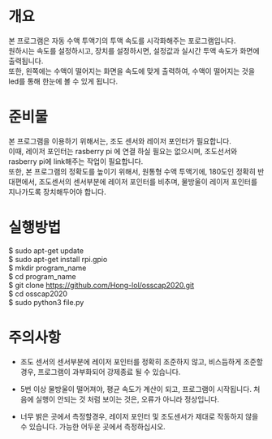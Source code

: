 # 개요
본 프로그램은 자동 수액 투액기의 투액 속도를 시각화해주는 포로그램입니다.  
원하시는 속도를 설정하시고, 장치를 설정하시면, 설정값과 실시간 투액 속도가 화면에 출력됩니다.  
또한, 왼쪽에는 수액이 떨어지는 화면을 속도에 맞게 출력하여, 수액이 떨어지는 것을 led를 통해 한눈에 볼 수 있게 됩니다.  

# 준비물

본 프로그램을 이용하기 위해서는, 조도 센서와 레이저 포인터가 필요합니다.  
이때, 레이저 포인터는 rasberry pi 에 연결 하실 필요는 없으시며, 조도선서와 rasberry pi에 link해주는 작업이 필요합니다.  
또한, 본 프로그램의 정확도를 높이기 위해서, 원통형 수액 투액기에, 180도인 정확히 반대편에서, 조도센서의 센서부분에 레이저 포인터를 비추며, 물방울이 레이저 포인터를 지나가도록 장치해두어야 합니다.

# 실행방법

$ sudo apt-get update  
$ sudo apt-get install rpi.gpio   
$ mkdir program_name  
$ cd program_name  
$ git clone https://github.com/Hong-lol/osscap2020.git   
$ cd osscap2020  
$ sudo python3 file.py  

# 주의사항

- 조도 센서의 센서부분에 레이저 포인터를 정확히 조준하지 않고, 비스듬하게 조준할경우, 프로그램이 과부화되어 강제종료 될 수 있습니다.  

- 5번 이상 물방울이 떨어져야, 평균 속도가 계산이 되고, 프로그램이 시작됩니다. 처음에 실행이 안되는 것 처럼 보이는 것은, 오류가 아니라 정상입니다.

- 너무 밝은 곳에서 측정할경우, 레이저 포인터 및 조도센서가 제대로 작동하지 않을 수 있습니다. 가능한 어두운 곳에서 측정하십시오.
